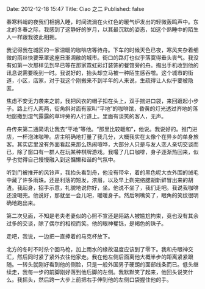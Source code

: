 Date: 2012-12-18 15:47
Title: Ciao 之二
Published: false

春寒料峭的夜我们相拥入睡，时间流淌在火红色的暖气炉发出的轻微轰鸣声中。东北的冬春之际，我感到了这静好的岁月，以其最沉默的姿态，如这个熟睡中的陌生人一样跟我彼此相拥。

我记得我在城区的一家温暖的咖啡店等待舟。下车的时候天色已夜，寒风夹杂着细微的雨丝快要笼罩这座日渐凋敝的城市。街口的路灯也似乎落寞得垂头丧气。我没有如第一次那样见到早已等在那家霓虹彩灯装饰的餐馆旁的舟。掏出手机收到他的讯息说需要晚到一时。我说好的，抬头却立马被一种陌生感吞噬。这个城市的街道，小区，店家，对于我这个刚搬来不到半年的人来说，生疏得让人似乎要被隐匿。

焦虑不安无力袭来之前，我把风衣的帽子扣在头上，双手揣进口袋，来回踱起小步子。路上行人两两，街角斜对面有家叫“平地”的咖啡馆，昏黄的灯光透过齐地的落地窗撒到湿气露露的草坪旁的人行道上。里面有谈笑的客人，无声。

舟传来第二通简讯让我去“平地”等他。“那里比较暖和”，他说。我说好的。推门进店，一杯泡沫咖啡。店主明确地打量了我几分，大概我实在太像个在异乡的单身旅客。其实店里没有外面看起来那么热闹喧哗，大部分人只是与友人恋人亲切交谈而已，除了窗口有一群人在玩某种棋牌游戏。我嘬了几口咖啡，身子逐渐热回来，似乎也觉得自己慢慢融入到这慵懒和谐的气氛中。

听到门被推开的风铃声，我抬头看到舟，他没有带伞，着的黑色呢大衣外围的绒毛中藏了许多雨珠。还是利落的短发，浓眉，以及早上剃完络腮胡新鲜冒出来的胡渣。我起身，招手示意，礼貌地说你好，坐。他说不坐了，我们走吧。我说我咖啡还没喝完。他说好，那就坐一会儿吧，暖暖身子。然后咧嘴笑了，眼角的笑纹很明确地跑出来。

第二次见面，不知是老夫老妻似的心照不宣还是陌路人被尴尬拘束，竟也没有其余过多的交谈，除了偶尔的相视而笑。他的眼神矍铄，是褐色的珠子。

走吧，我说，一边把一直捧着的马克杯放下。

北方的冬时不时杀个回马枪，加上雨水的缘故温度应该到了零下。我和舟眼神交汇，然后同时紧了紧外衣往他家走。我在他左侧后面离他大概半步的距离紧紧跟随。一转头就刚好看到他的侧脸，只是一般外国男子硬朗的面部线条而已。低头继续走，我每一步的前脚刚好落到他后脚的左侧。我默默笑了起来，他回头说笑什么。我摇头，然后跨一大步上前把右手伸到他的左侧口袋握住他的手。



